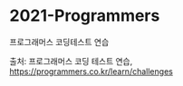 # 2021-Programmers
프로그래머스 코딩테스트 연습

출처: 프로그래머스 코딩 테스트 연습, https://programmers.co.kr/learn/challenges
